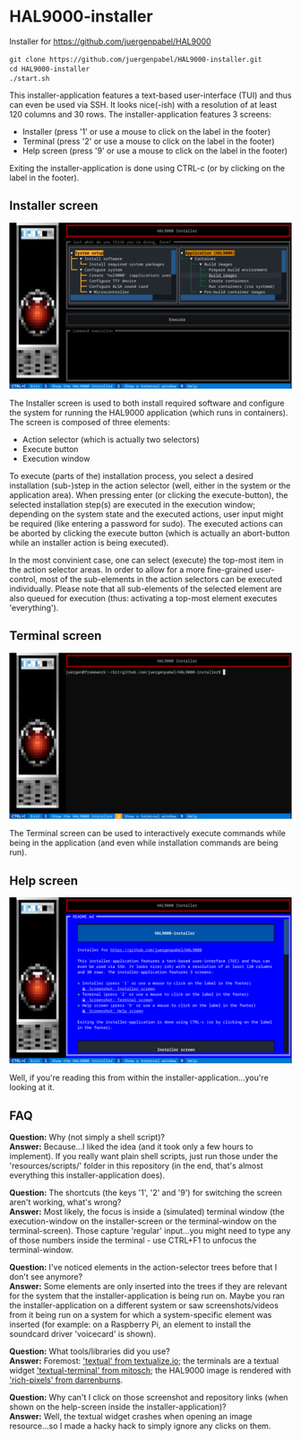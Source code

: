 # HAL9000-installer
Installer for https://github.com/juergenpabel/HAL9000

`git clone https://github.com/juergenpabel/HAL9000-installer.git`  
`cd HAL9000-installer`  
`./start.sh`  

This installer-application features a text-based user-interface (TUI) and thus can even be used via SSH.
It looks nice(-ish) with a resolution of at least 120 columns and 30 rows. The installer-application
features 3 screens:
- Installer (press '1' or use a mouse to click on the label in the footer)  
- Terminal (press '2' or use a mouse to click on the label in the footer)  
- Help screen (press '9' or use a mouse to click on the label in the footer)  

Exiting the installer-application is done using CTRL-c (or by clicking on the label in the footer).

## Installer screen
![Screenshot: Installer screen](resources/images/screen_installer.png)

The Installer screen is used to both install required software and configure the system for running the
HAL9000 application (which runs in containers). The screen is composed of three elements:
- Action selector (which is actually two selectors)
- Execute button
- Execution window

To execute (parts of the) installation process, you select a desired installation (sub-)step in the action
selector (well, either in the system or the application area). When pressing enter (or clicking the
execute-button), the selected installation step(s) are executed in the execution window; depending on the
system state and the executed actions, user input might be required (like entering a password for sudo).
The executed actions can be aborted by clicking the execute button (which is actually an abort-button while
an installer action is being executed).

In the most convinient case, one can select (execute) the top-most item in the action selector areas. In
order to allow for a more fine-grained user-control, most of the sub-elements in the action selectors can
be executed individually. Please note that all sub-elements of the selected element are also queued for
execution (thus: activating a top-most element executes 'everything').

## Terminal screen
![Screenshot: Terminal screen](resources/images/screen_terminal.png)

The Terminal screen can be used to interactively execute commands while being in the application (and even
while installation commands are being run).

## Help screen
![Screenshot: Help screen](resources/images/screen_help.png)

Well, if you're reading this from within the installer-application...you're looking at it.

## FAQ
**Question:** Why (not simply a shell script)?  
**Answer:** Because...I liked the idea (and it took only a few hours to implement). If you really want plain
shell scripts, just run those under the 'resources/scripts/' folder in this repository (in the end, that's
almost everything this installer-application does).

**Question:** The shortcuts (the keys '1', '2' and '9') for switching the screen aren't working, what's wrong?  
**Answer:** Most likely, the focus is inside a (simulated) terminal window (the execution-window on the
installer-screen or the terminal-window on the terminal-screen). Those capture 'regular' input...you might
need to type any of those numbers inside the terminal - use CTRL+F1 to unfocus the terminal-window.

**Question:** I've noticed elements in the action-selector trees before that I don't see anymore?  
**Answer:** Some elements are only inserted into the trees if they are relevant for the system that the
installer-application is being run on. Maybe you ran the installer-application on a different system or
saw screenshots/videos from it being run on a system for which a system-specific element was inserted
(for example: on a Raspberry Pi, an element to install the soundcard driver 'voicecard' is shown).

**Question:** What tools/libraries did you use?  
**Answer:** Foremost: ['textual' from textualize.io](https://github.com/textualize/textual/); the terminals
are a textual widget ['textual-terminal' from mitosch](https://github.com/mitosch/textual-terminal/); the
HAL9000 image is rendered with ['rich-pixels' from darrenburns](https://github.com/darrenburns/rich-pixels/).

**Question:** Why can't I click on those screenshot and repository links (when shown on the help-screen
inside the installer-application)?  
**Answer:** Well, the textual widget crashes when opening an image resource...so I made a hacky hack to
simply ignore any clicks on them.

